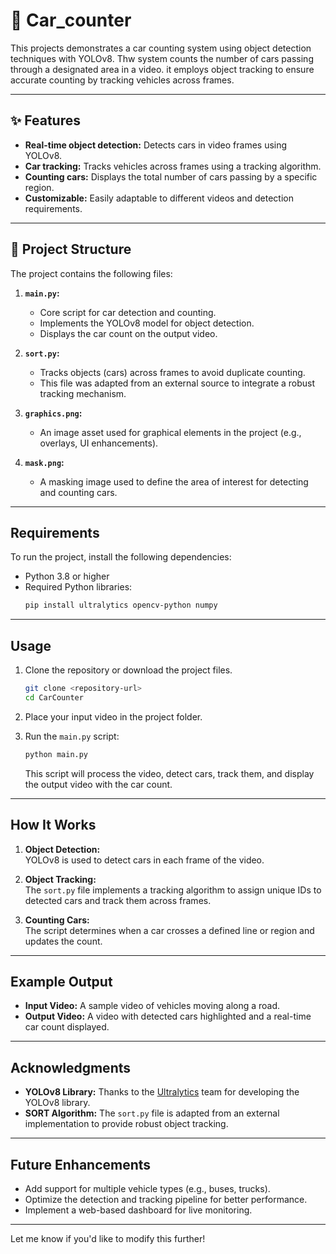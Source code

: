 # 🚗 Car_counter 
This projects demonstrates a car counting system using object detection techniques with YOLOv8. Thw system counts the number of cars passing through a designated area in a video. it employs object tracking to ensure accurate counting by tracking vehicles across frames.

---

## ✨ Features

- **Real-time object detection:** Detects cars in video frames using YOLOv8.
- **Car tracking:** Tracks vehicles across frames using a tracking algorithm.
- **Counting cars:** Displays the total number of cars passing by a specific region.
- **Customizable:** Easily adaptable to different videos and detection requirements.

---

## 📂 Project Structure

The project contains the following files:

1. **`main.py`:**
   - Core script for car detection and counting.
   - Implements the YOLOv8 model for object detection.
   - Displays the car count on the output video.
   
2. **`sort.py`:**
   - Tracks objects (cars) across frames to avoid duplicate counting.
   - This file was adapted from an external source to integrate a robust tracking mechanism.

3. **`graphics.png`:**
   - An image asset used for graphical elements in the project (e.g., overlays, UI enhancements).

4. **`mask.png`:**
   - A masking image used to define the area of interest for detecting and counting cars.

---

## Requirements

To run the project, install the following dependencies:

- Python 3.8 or higher
- Required Python libraries:
  ```bash
  pip install ultralytics opencv-python numpy
  ```

---

## Usage

1. Clone the repository or download the project files.
   ```bash
   git clone <repository-url>
   cd CarCounter
   ```

2. Place your input video in the project folder.

3. Run the `main.py` script:
   ```bash
   python main.py
   ```
   This script will process the video, detect cars, track them, and display the output video with the car count.

---

## How It Works

1. **Object Detection:**  
   YOLOv8 is used to detect cars in each frame of the video.

2. **Object Tracking:**  
   The `sort.py` file implements a tracking algorithm to assign unique IDs to detected cars and track them across frames.

3. **Counting Cars:**  
   The script determines when a car crosses a defined line or region and updates the count.

---

## Example Output

- **Input Video:** A sample video of vehicles moving along a road.
- **Output Video:** A video with detected cars highlighted and a real-time car count displayed.

---

## Acknowledgments

- **YOLOv8 Library:** Thanks to the [Ultralytics](https://github.com/ultralytics/ultralytics) team for developing the YOLOv8 library.
- **SORT Algorithm:** The `sort.py` file is adapted from an external implementation to provide robust object tracking.

---

## Future Enhancements

- Add support for multiple vehicle types (e.g., buses, trucks).
- Optimize the detection and tracking pipeline for better performance.
- Implement a web-based dashboard for live monitoring.

---

Let me know if you'd like to modify this further!
